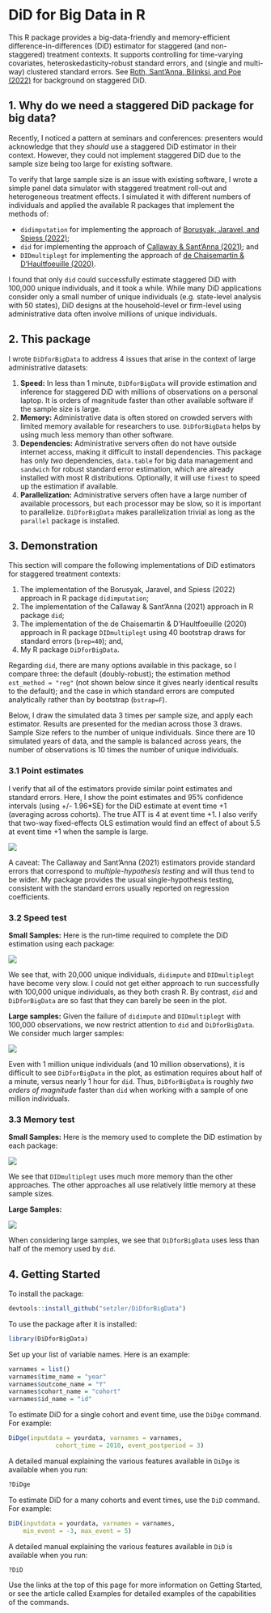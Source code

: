 DiD for Big Data in R
================

This R package provides a big-data-friendly and memory-efficient
difference-in-differences (DiD) estimator for staggered (and
non-staggered) treatment contexts. It supports controlling for
time-varying covariates, heteroskedasticity-robust standard errors, and
(single and multi-way) clustered standard errors. See [Roth, Sant’Anna,
Bilinksi, and Poe
(2022)](https://jonathandroth.github.io/assets/files/DiD_Review_Paper.pdf)
for background on staggered DiD.

## 1. Why do we need a staggered DiD package for big data?

Recently, I noticed a pattern at seminars and conferences: presenters
would acknowledge that they *should* use a staggered DiD estimator in
their context. However, they could not implement staggered DiD due to
the sample size being too large for existing software.

To verify that large sample size is an issue with existing software, I
wrote a simple panel data simulator with staggered treatment roll-out
and heterogeneous treatment effects. I simulated it with different
numbers of individuals and applied the available R packages that
implement the methods of:

- `didimputation` for implementing the approach of [Borusyak, Jaravel,
  and Spiess
  (2022)](https://www.xavierjaravel.com/_files/ugd/bacd2d_ebf772e1b7ea4a178a060e6ebfcfa056.pdf);
- `did` for implementing the approach of [Callaway & Sant’Anna
  (2021)](https://psantanna.com/files/Callaway_SantAnna_2020.pdf); and
- `DIDmultiplegt` for implementing the approach of [de Chaisemartin &
  D’Haultfoeuille
  (2020)](https://drive.google.com/file/d/1D93ltJUirR4zIqJZfSTwSLrA-6rSZpTJ/view).

I found that only `did` could successfully estimate staggered DiD with
100,000 unique individuals, and it took a while. While many DiD
applications consider only a small number of unique individuals
(e.g. state-level analysis with 50 states), DiD designs at the
household-level or firm-level using administrative data often involve
millions of unique individuals.

## 2. This package

I wrote `DiDforBigData` to address 4 issues that arise in the context of
large administrative datasets:

1.  **Speed:** In less than 1 minute, `DiDforBigData` will provide
    estimation and inference for staggered DiD with millions of
    observations on a personal laptop. It is orders of magnitude faster
    than other available software if the sample size is large.
2.  **Memory:** Administrative data is often stored on crowded servers
    with limited memory available for researchers to use.
    `DiDforBigData` helps by using much less memory than other software.
3.  **Dependencies:** Administrative servers often do not have outside
    internet access, making it difficult to install dependencies. This
    package has only *two* dependencies, `data.table` for big data
    management and `sandwich` for robust standard error estimation,
    which are already installed with most R distributions. Optionally,
    it will use `fixest` to speed up the estimation if available.
4.  **Parallelization:** Administrative servers often have a large
    number of available processors, but each processor may be slow, so
    it is important to parallelize. `DiDforBigData` makes
    parallelization trivial as long as the `parallel` package is
    installed.

## 3. Demonstration

This section will compare the following implementations of DiD
estimators for staggered treatment contexts:

1.  The implementation of the Borusyak, Jaravel, and Spiess (2022)
    approach in R package `didimputation`;
2.  The implementation of the Callaway & Sant’Anna (2021) approach in R
    package `did`;
3.  The implementation of the de Chaisemartin & D’Haultfoeuille (2020)
    approach in R package `DIDmultiplegt` using 40 bootstrap draws for
    standard errors (`brep=40`); and,
4.  My R package `DiDforBigData`.

Regarding `did`, there are many options available in this package, so I
compare three: the default (doubly-robust); the estimation method
`est_method = "reg"` (not shown below since it gives nearly identical
results to the default); and the case in which standard errors are
computed analytically rather than by bootstrap (`bstrap=F`).

Below, I draw the simulated data 3 times per sample size, and apply each
estimator. Results are presented for the median across those 3 draws.
Sample Size refers to the number of unique individuals. Since there are
10 simulated years of data, and the sample is balanced across years, the
number of observations is 10 times the number of unique individuals.

### 3.1 Point estimates

I verify that all of the estimators provide similar point estimates and
standard errors. Here, I show the point estimates and 95% confidence
intervals (using +/- 1.96\*SE) for the DiD estimate at event time +1
(averaging across cohorts). The true ATT is 4 at event time +1. I also
verify that two-way fixed-effects OLS estimation would find an effect of
about 5.5 at event time +1 when the sample is large.

![](https://github.com/setzler/DiDforBigData/raw/main/vignettes/estimates_small.png)

A caveat: The Callaway and Sant’Anna (2021) estimators provide standard
errors that correspond to *multiple-hypothesis testing* and will thus
tend to be wider. My package provides the usual single-hypothesis
testing, consistent with the standard errors usually reported on
regression coefficients.

### 3.2 Speed test

**Small Samples:** Here is the run-time required to complete the DiD
estimation using each package:

![](https://github.com/setzler/DiDforBigData/raw/main/vignettes/speedtest_small.png)

We see that, with 20,000 unique individuals, `didimpute` and
`DIDmultiplegt` have become very slow. I could not get either approach
to run successfully with 100,000 unique individuals, as they both crash
R. By contrast, `did` and `DiDforBigData` are so fast that they can
barely be seen in the plot.

**Large samples:** Given the failure of `didimpute` and `DIDmultiplegt`
with 100,000 observations, we now restrict attention to `did` and
`DiDforBigData`. We consider much larger samples:

![](https://github.com/setzler/DiDforBigData/raw/main/vignettes/speedtest_large.png)

Even with 1 million unique individuals (and 10 million observations), it
is difficult to see `DiDforBigData` in the plot, as estimation requires
about half of a minute, versus nearly 1 hour for `did`. Thus,
`DiDforBigData` is roughly *two orders of magnitude* faster than `did`
when working with a sample of one million individuals.

### 3.3 Memory test

**Small Samples:** Here is the memory used to complete the DiD
estimation by each package:

![](https://github.com/setzler/DiDforBigData/raw/main/vignettes/memorytest_small.png)

We see that `DIDmultiplegt` uses much more memory than the other
approaches. The other approaches all use relatively little memory at
these sample sizes.

**Large Samples:**

![](https://github.com/setzler/DiDforBigData/raw/main/vignettes/memorytest_large.png)

When considering large samples, we see that `DiDforBigData` uses less
than half of the memory used by `did`.

## 4. Getting Started

To install the package:

``` r
devtools::install_github("setzler/DiDforBigData")
```

To use the package after it is installed:

``` r
library(DiDforBigData)
```

Set up your list of variable names. Here is an example:

``` r
varnames = list()
varnames$time_name = "year" 
varnames$outcome_name = "Y"
varnames$cohort_name = "cohort"
varnames$id_name = "id"
```

To estimate DiD for a single cohort and event time, use the `DiDge`
command. For example:

``` r
DiDge(inputdata = yourdata, varnames = varnames, 
             cohort_time = 2010, event_postperiod = 3)
```

A detailed manual explaining the various features available in `DiDge`
is available when you run:

``` r
?DiDge
```

To estimate DiD for a many cohorts and event times, use the `DiD`
command. For example:

``` r
DiD(inputdata = yourdata, varnames = varnames, 
    min_event = -3, max_event = 5)
```

A detailed manual explaining the various features available in `DiD` is
available when you run:

``` r
?DiD
```

Use the links at the top of this page for more information on Getting
Started, or see the article called Examples for detailed examples of the
capabilities of the commands.

